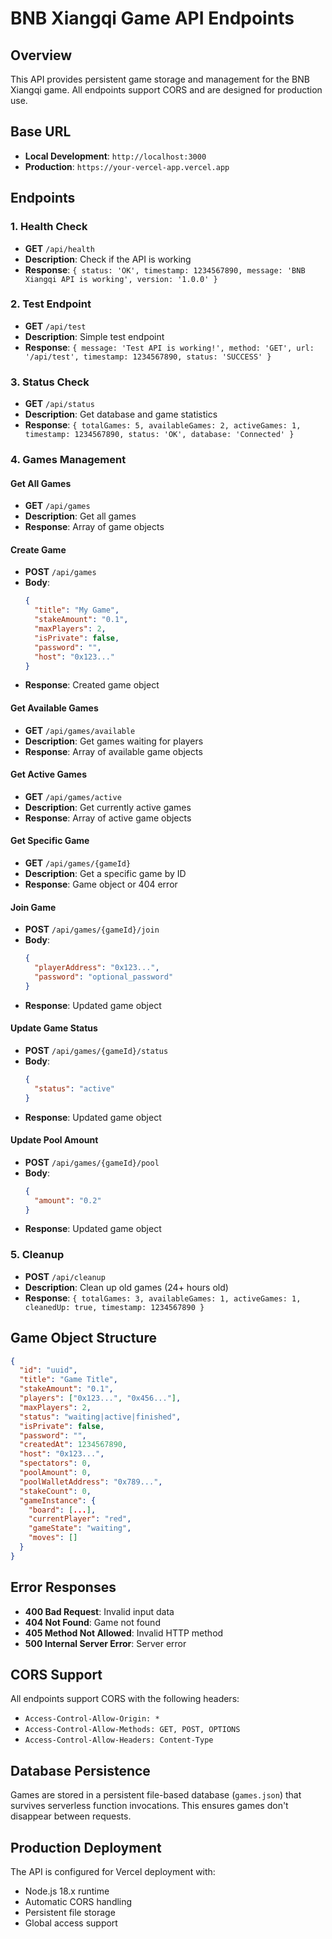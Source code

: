 # BNB Xiangqi Game API Endpoints

## Overview
This API provides persistent game storage and management for the BNB Xiangqi game. All endpoints support CORS and are designed for production use.

## Base URL
- **Local Development**: `http://localhost:3000`
- **Production**: `https://your-vercel-app.vercel.app`

## Endpoints

### 1. Health Check
- **GET** `/api/health`
- **Description**: Check if the API is working
- **Response**: `{ status: 'OK', timestamp: 1234567890, message: 'BNB Xiangqi API is working', version: '1.0.0' }`

### 2. Test Endpoint
- **GET** `/api/test`
- **Description**: Simple test endpoint
- **Response**: `{ message: 'Test API is working!', method: 'GET', url: '/api/test', timestamp: 1234567890, status: 'SUCCESS' }`

### 3. Status Check
- **GET** `/api/status`
- **Description**: Get database and game statistics
- **Response**: `{ totalGames: 5, availableGames: 2, activeGames: 1, timestamp: 1234567890, status: 'OK', database: 'Connected' }`

### 4. Games Management

#### Get All Games
- **GET** `/api/games`
- **Description**: Get all games
- **Response**: Array of game objects

#### Create Game
- **POST** `/api/games`
- **Body**: 
  ```json
  {
    "title": "My Game",
    "stakeAmount": "0.1",
    "maxPlayers": 2,
    "isPrivate": false,
    "password": "",
    "host": "0x123..."
  }
  ```
- **Response**: Created game object

#### Get Available Games
- **GET** `/api/games/available`
- **Description**: Get games waiting for players
- **Response**: Array of available game objects

#### Get Active Games
- **GET** `/api/games/active`
- **Description**: Get currently active games
- **Response**: Array of active game objects

#### Get Specific Game
- **GET** `/api/games/{gameId}`
- **Description**: Get a specific game by ID
- **Response**: Game object or 404 error

#### Join Game
- **POST** `/api/games/{gameId}/join`
- **Body**: 
  ```json
  {
    "playerAddress": "0x123...",
    "password": "optional_password"
  }
  ```
- **Response**: Updated game object

#### Update Game Status
- **POST** `/api/games/{gameId}/status`
- **Body**: 
  ```json
  {
    "status": "active"
  }
  ```
- **Response**: Updated game object

#### Update Pool Amount
- **POST** `/api/games/{gameId}/pool`
- **Body**: 
  ```json
  {
    "amount": "0.2"
  }
  ```
- **Response**: Updated game object

### 5. Cleanup
- **POST** `/api/cleanup`
- **Description**: Clean up old games (24+ hours old)
- **Response**: `{ totalGames: 3, availableGames: 1, activeGames: 1, cleanedUp: true, timestamp: 1234567890 }`

## Game Object Structure
```json
{
  "id": "uuid",
  "title": "Game Title",
  "stakeAmount": "0.1",
  "players": ["0x123...", "0x456..."],
  "maxPlayers": 2,
  "status": "waiting|active|finished",
  "isPrivate": false,
  "password": "",
  "createdAt": 1234567890,
  "host": "0x123...",
  "spectators": 0,
  "poolAmount": 0,
  "poolWalletAddress": "0x789...",
  "stakeCount": 0,
  "gameInstance": {
    "board": [...],
    "currentPlayer": "red",
    "gameState": "waiting",
    "moves": []
  }
}
```

## Error Responses
- **400 Bad Request**: Invalid input data
- **404 Not Found**: Game not found
- **405 Method Not Allowed**: Invalid HTTP method
- **500 Internal Server Error**: Server error

## CORS Support
All endpoints support CORS with the following headers:
- `Access-Control-Allow-Origin: *`
- `Access-Control-Allow-Methods: GET, POST, OPTIONS`
- `Access-Control-Allow-Headers: Content-Type`

## Database Persistence
Games are stored in a persistent file-based database (`games.json`) that survives serverless function invocations. This ensures games don't disappear between requests.

## Production Deployment
The API is configured for Vercel deployment with:
- Node.js 18.x runtime
- Automatic CORS handling
- Persistent file storage
- Global access support
